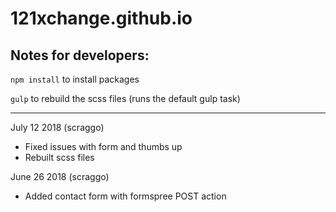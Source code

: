 

# 121xchange.github.io

## Notes for developers:

`npm install` to install packages

`gulp` to rebuild the scss files (runs the default gulp task)

---

July 12 2018 (scraggo)

- Fixed issues with form and thumbs up
- Rebuilt scss files

June 26 2018 (scraggo)

- Added contact form with formspree POST action



